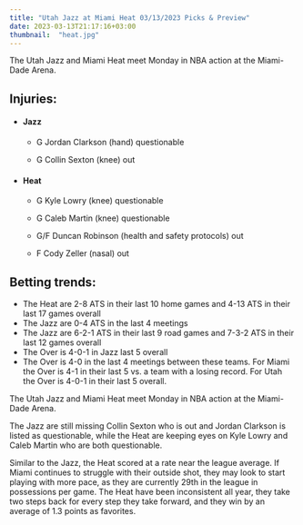 ```yaml
---
title: "Utah Jazz at Miami Heat 03/13/2023 Picks & Preview"
date: 2023-03-13T21:17:16+03:00
thumbnail:  "heat.jpg"
---
```


The Utah Jazz and Miami Heat meet Monday in NBA action at the Miami-Dade Arena. <!--more-->

## Injuries:

  - #### Jazz

    - G Jordan Clarkson (hand) questionable

    - G Collin Sexton (knee) out

  - #### Heat

    - G Kyle Lowry (knee) questionable

    - G Caleb Martin (knee) questionable

    - G/F Duncan Robinson (health and safety protocols) out

    - F Cody Zeller (nasal) out

## Betting trends:

  - The Heat are 2-8 ATS in their last 10 home games and 4-13 ATS in their last 17 games overall
  - The Jazz are 0-4 ATS in the last 4 meetings
  - The Jazz are 6-2-1 ATS in their last 9 road games and 7-3-2 ATS in their last 12 games overall
  - The Over is 4-0-1 in Jazz last 5 overall
  - The Over is 4-0 in the last 4 meetings between these teams. For Miami the Over is 4-1 in their last 5 vs. a team with a losing record. For Utah the Over is 4-0-1 in their last 5 overall.


The Utah Jazz and Miami Heat meet Monday in NBA action at the Miami-Dade Arena.

The Jazz are still missing Collin Sexton who is out and Jordan Clarkson is listed as questionable, while the Heat are keeping eyes on Kyle Lowry and Caleb Martin who are both questionable.

Similar to the Jazz, the Heat scored at a rate near the league average. If Miami continues to struggle with their outside shot, they may look to start playing with more pace, as they are currently 29th in the league in possessions per game. The Heat have been inconsistent all year, they take two steps back for every step they take forward, and they win by an average of 1.3 points as favorites.

